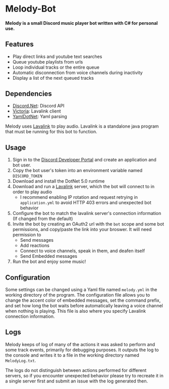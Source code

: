 # Melody-Bot

#### Melody is a small Discord music player bot written with C# for personal use.

## Features
* Play direct links and youtube text searches
* Queue youtube playlists from urls
* Loop individual tracks or the entire queue
* Automatic disconnection from voice channels during inactivity
* Display a list of the next queued tracks

## Dependencies
* [Discord.Net](https://github.com/discord-net/Discord.Net): Discord API
* [Victoria](https://github.com/Yucked/Victoria): Lavalink client
* [YamlDotNet](https://github.com/aaubry/YamlDotNet): Yaml parsing

Melody uses [Lavalink](https://github.com/freyacodes/Lavalink) to play audio. Lavalink is a standalone java program that must be running for this bot to function.

## Usage

1. Sign in to the [Discord Developer Portal](https://discord.com/developers/) and create an application and bot user.
2. Copy the bot user's token into an environment variable named `DISCORD_TOKEN`
3. Download and install the DotNet 5.0 runtime
4. Download and run a [Lavalink](https://github.com/freyacodes/Lavalink) server, which the bot will connect to in order to play audio
    * I recommend enabling IP rotation and request retrying in `application.yml` to avoid HTTP 403 errors and unexpected bot behavior
5. Configure the bot to match the lavalink server's connection information (If changed from the default)
6. Invite the bot by creating an OAuth2 url with the `bot` scope and some bot permissions, and copy/paste the link into your broswer. It will need permission to
    * Send messages
    * Add reactions
    * Connect to voice channels, speak in them, and deafen itself
    * Send Embedded messages
7. Run the bot and enjoy some music!

## Configuration

Some settings can be changed using a Yaml file named `melody.yml` in the working directory of the program. The configuration file allows you to change the accent color of embedded messages, set the command prefix, and set how long the bot waits before automatically leaving a voice channel when nothing is playing. This file is also where you specify Lavalink connection information.

## Logs

Melody keeps of log of many of the actions it was asked to perform and some track events, primarily for debugging purposes. It outputs the log to the console and writes it to a file in the working directory named `MelodyLog.txt`. 

The logs do not distinguish between actions performed for different servers, so if you encounter unexpected behavior please try to recreate it in a single server first and submit an issue with the log generated then.
